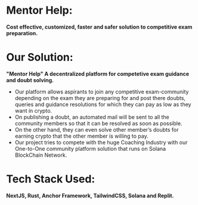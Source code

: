 # Mentor Help: 
**Cost effective, customized, faster and safer solution to competitive exam preparation.**
# Our Solution: 
**"Mentor Help" A decentralized platform for competetive exam guidance and doubt solving.**
* Our platform allows aspirants to join any competitive exam-community depending on the exam they are preparing for and post there doubts, queries and guidance resolutions for which they can pay as low as they want in crypto.
* On publishing a doubt, an automated mail will be sent to all the community members so that it can be resolved as soon as possible.
* On the other hand, they can even solve other member’s doubts for earning crypto that the other member is willing to pay. 
* Our project tries to compete with the huge Coaching Industry with our One-to-One community platform solution that runs on Solana BlockChain Network.
# Tech Stack Used: 
**NextJS, Rust, Anchor Framework, TailwindCSS, Solana and Replit.**


